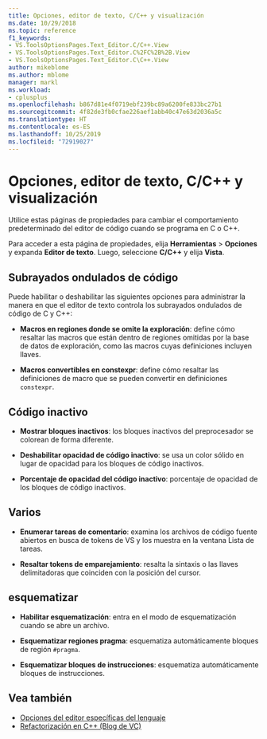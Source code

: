 ```yaml
---
title: Opciones, editor de texto, C/C++ y visualización
ms.date: 10/29/2018
ms.topic: reference
f1_keywords:
- VS.ToolsOptionsPages.Text_Editor.C/C++.View
- VS.ToolsOptionsPages.Text_Editor.C%2FC%2B%2B.View
- VS.ToolsOptionsPages.Text_Editor.C\C++.View
author: mikeblome
ms.author: mblome
manager: markl
ms.workload:
- cplusplus
ms.openlocfilehash: b867d81e4f0719ebf239bc89a6200fe833bc27b1
ms.sourcegitcommit: 4f82de3fb0cfae226aef1abb40c47e63d2036a5c
ms.translationtype: HT
ms.contentlocale: es-ES
ms.lasthandoff: 10/25/2019
ms.locfileid: "72919027"
---
```

# <a name="options-text-editor-cc-view"></a>Opciones, editor de texto, C/C++ y visualización

Utilice estas páginas de propiedades para cambiar el comportamiento predeterminado del editor de código cuando se programa en C o C++.

Para acceder a esta página de propiedades, elija **Herramientas** > **Opciones** y expanda **Editor de texto**. Luego, seleccione **C/C++** y elija **Vista**.

## <a name="code-squiggles"></a>Subrayados ondulados de código

Puede habilitar o deshabilitar las siguientes opciones para administrar la manera en que el editor de texto controla los subrayados ondulados de código de C y C++:

- **Macros en regiones donde se omite la exploración**: define cómo resaltar las macros que están dentro de regiones omitidas por la base de datos de exploración, como las macros cuyas definiciones incluyen llaves.

- **Macros convertibles en constexpr**: define cómo resaltar las definiciones de macro que se pueden convertir en definiciones `constexpr`.

## <a name="inactive-code"></a>Código inactivo

- **Mostrar bloques inactivos**: los bloques inactivos del preprocesador se colorean de forma diferente.

- **Deshabilitar opacidad de código inactivo**: se usa un color sólido en lugar de opacidad para los bloques de código inactivos.

- **Porcentaje de opacidad del código inactivo**: porcentaje de opacidad de los bloques de código inactivos.

## <a name="miscellaneous"></a>Varios

- **Enumerar tareas de comentario**: examina los archivos de código fuente abiertos en busca de tokens de VS y los muestra en la ventana Lista de tareas.

- **Resaltar tokens de emparejamiento**: resalta la sintaxis o las llaves delimitadoras que coinciden con la posición del cursor.

## <a name="outlining"></a>esquematizar

- **Habilitar esquematización**: entra en el modo de esquematización cuando se abre un archivo.

- **Esquematizar regiones pragma**: esquematiza automáticamente bloques de región `#pragma`.

- **Esquematizar bloques de instrucciones**: esquematiza automáticamente bloques de instrucciones.

## <a name="see-also"></a>Vea también

- [Opciones del editor específicas del lenguaje](../../ide/reference/setting-language-specific-editor-options.md)
- [Refactorización en C++ (Blog de VC)](https://devblogs.microsoft.com/cppblog/all-about-c-refactoring-in-visual-studio-2015-preview/)
